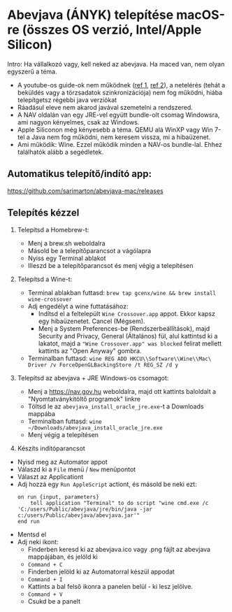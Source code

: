 # Abevjava (ÁNYK) telepítése macOS-re (összes OS verzió, Intel/Apple Silicon)

Intro: Ha vállalkozó vagy, kell neked az abevjava. Ha maced van, nem olyan egyszerű a téma.
- A youtube-os guide-ok nem működnek ([ref 1](https://www.youtube.com/watch?v=IfNgQSIgwXA), [ref 2](https://www.youtube.com/watch?v=0dQQbkVdOwI)), a netelérés (tehát a beküldés vagy a törzsadatok szinkronizációja) nem fog működni, hiába telepítgetsz régebbi java verziókat
- Ráadásul eleve nem akarod javával szemetelni a rendszered.
- A NAV oldalán van egy JRE-vel együtt bundle-olt csomag Windowsra, ami nagyon kényelmes, csak az Windows.
- Apple Siliconon még kényesebb a téma. QEMU alá WinXP vagy Win 7-tel a Java nem fog működni, nem keresem vissza, mi a hibaüzenet.
- Ami működik: Wine. Ezzel működik minden a NAV-os bundle-lal. Ehhez találhatók alább a segédletek.

## Automatikus telepítő/indító app:
  https://github.com/sarimarton/abevjava-mac/releases

## Telepítés kézzel

1. Telepítsd a Homebrew-t:
   - Menj a brew.sh weboldalra
   - Másold be a telepítőparancsot a vágólapra
   - Nyiss egy Terminal ablakot
   - Illeszd be a telepítőparancsot és menj végig a telepítésen
   
2. Telepítsd a Wine-t:
   - Terminal ablakban futtasd:
      `brew tap gcenx/wine && brew install wine-crossover`
   - Adj engedélyt a wine futtatásához:
      - Indítsd el a feltelepült `Wine Crossover.app` appot. Ekkor kapsz egy hibaüzenetet. Cancel (Mégsem).
      - Menj a System Preferences-be (Rendszerbeállítások), majd Security and Privacy, General (Általános) fül,
        alul kattintsd ki a lakatot, majd a `"Wine Crossover.app" was blocked` felirat mellett kattints az "Open Anyway" gombra.
   - Terminalban futtasd:
      `wine REG ADD HKCU\\Software\\Wine\\Mac\ Driver /v ForceOpenGLBackingStore /t REG_SZ /d y`

3. Telepítsd az abevjava + JRE Windows-os csomagot:
   - Menj a https://nav.gov.hu weboldalra, majd ott kattints baloldalt a "Nyomtatványkitöltő programok" linkre
   - Töltsd le az `abevjava_install_oracle_jre.exe`-t a Downloads mappába
   - Terminalban futtasd: `wine ~/Downloads/abevjava_install_oracle_jre.exe`
   - Menj végig a telepítésen

4. Készíts indítóparancsot
  - Nyisd meg az Automator appot
  - Válaszd ki a `File` menü / `New` menüpontot
  - Választ az Applicationt
  - Adj hozzá egy `Run AppleScript` actiont, és másold be neki ezt:
    ```
    on run {input, parameters}
        tell application "Terminal" to do script "wine cmd.exe /c 'C:/users/Public/abevjava/jre/bin/java -jar c:/users/Public/abevjava/abevjava.jar'"
    end run
    ```
  - Mentsd el
  - Adj neki ikont:
    - Finderben keresd ki az abevjava.ico vagy .png fájlt az abevjava mappájában, és jelöld ki
    - `Command + C`
    - Finderben jelöld ki az Automatorral készül appodat
    - `Command + I`
    - Kattints a bal felső ikonra a panelen belül - ki lesz jelölve.
    - `Command + V`
    - Csukd be a panelt
